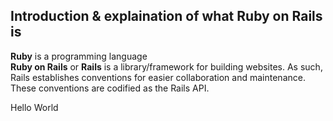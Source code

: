 ## Introduction & explaination of what Ruby on Rails is

**Ruby** is a programming language<br/>
**Ruby on Rails** or **Rails** is a library/framework for building websites. As such, Rails establishes conventions for easier collaboration and maintenance. These conventions are codified as the Rails API.<br/>

Hello World
